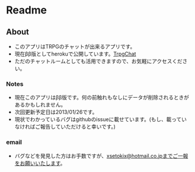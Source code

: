 # Readme

## About
 * このアプリはTRPGのチャットが出来るアプリです。
 * 現在ββ版としてherokuで公開しています。[TrpgChat](http://trpgtesttools.herokuapp.com/login)
 * ただのチャットルームとしても活用できますので、お気軽にアクセスください。

 ### Notes
 * 現在このアプリはββ版です。何の前触れもなしにデータが削除されるときがあるかもしれません。
 * 次回更新予定日は2013/01/26です。
 * 現状でわかっているバグはgithubのissueに載せています。(もし、載っていなければご報告していただけると幸いです。)

 ### email
  * バグなどを発見した方はお手数ですが、xsetokix@hotmail.co.jpまでご一報をお願いいたします。